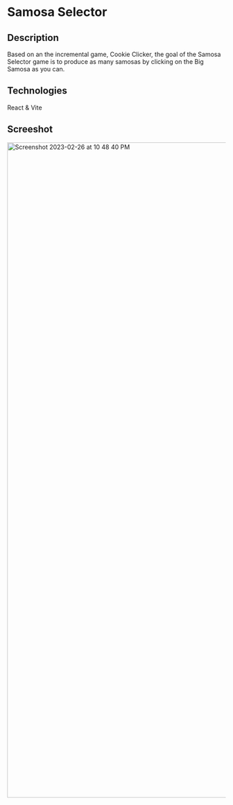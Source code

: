 # Samosa Selector

## Description ## 
Based on an the incremental game, Cookie Clicker, the goal of the Samosa Selector game is to produce as many samosas by clicking on the Big Samosa as you can.

## Technologies ##
React & Vite

## Screeshot ##
<img width="1512" alt="Screenshot 2023-02-26 at 10 48 40 PM" src="https://user-images.githubusercontent.com/43279582/221469556-8acd6568-6cec-41c9-aad6-0d4fbd0b2323.png">
